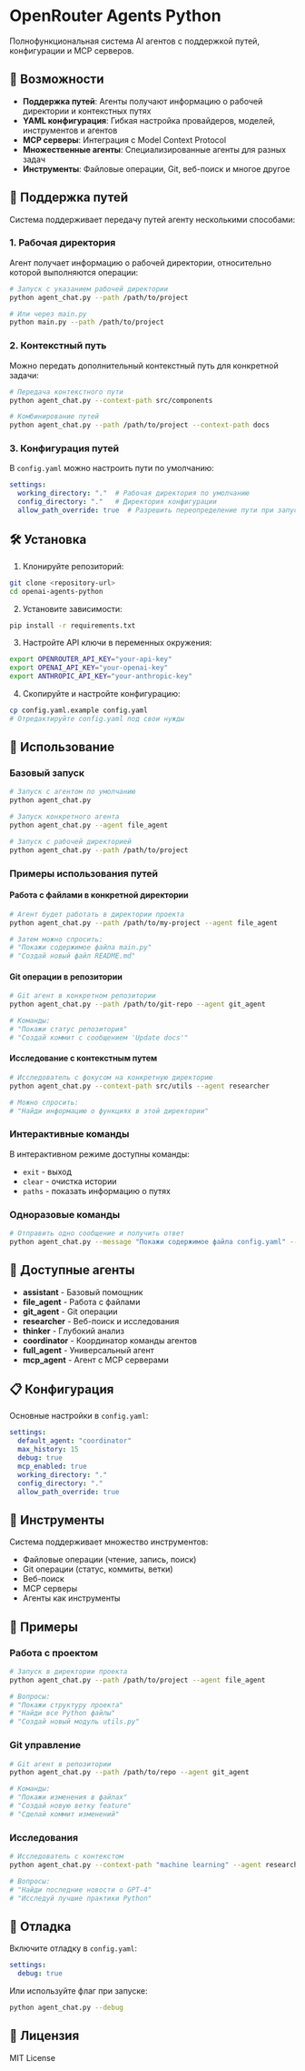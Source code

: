 # OpenRouter Agents Python

Полнофункциональная система AI агентов с поддержкой путей, конфигурации и MCP серверов.

## 🚀 Возможности

- **Поддержка путей**: Агенты получают информацию о рабочей директории и контекстных путях
- **YAML конфигурация**: Гибкая настройка провайдеров, моделей, инструментов и агентов
- **MCP серверы**: Интеграция с Model Context Protocol
- **Множественные агенты**: Специализированные агенты для разных задач
- **Инструменты**: Файловые операции, Git, веб-поиск и многое другое

## 📁 Поддержка путей

Система поддерживает передачу путей агенту несколькими способами:

### 1. Рабочая директория
Агент получает информацию о рабочей директории, относительно которой выполняются операции:

```bash
# Запуск с указанием рабочей директории
python agent_chat.py --path /path/to/project

# Или через main.py
python main.py --path /path/to/project
```

### 2. Контекстный путь
Можно передать дополнительный контекстный путь для конкретной задачи:

```bash
# Передача контекстного пути
python agent_chat.py --context-path src/components

# Комбинирование путей
python agent_chat.py --path /path/to/project --context-path docs
```

### 3. Конфигурация путей
В `config.yaml` можно настроить пути по умолчанию:

```yaml
settings:
  working_directory: "."  # Рабочая директория по умолчанию
  config_directory: "."   # Директория конфигурации
  allow_path_override: true  # Разрешить переопределение пути при запуске
```

## 🛠️ Установка

1. Клонируйте репозиторий:
```bash
git clone <repository-url>
cd openai-agents-python
```

2. Установите зависимости:
```bash
pip install -r requirements.txt
```

3. Настройте API ключи в переменных окружения:
```bash
export OPENROUTER_API_KEY="your-api-key"
export OPENAI_API_KEY="your-openai-key"
export ANTHROPIC_API_KEY="your-anthropic-key"
```

4. Скопируйте и настройте конфигурацию:
```bash
cp config.yaml.example config.yaml
# Отредактируйте config.yaml под свои нужды
```

## 🚀 Использование

### Базовый запуск
```bash
# Запуск с агентом по умолчанию
python agent_chat.py

# Запуск конкретного агента
python agent_chat.py --agent file_agent

# Запуск с рабочей директорией
python agent_chat.py --path /path/to/project
```

### Примеры использования путей

#### Работа с файлами в конкретной директории
```bash
# Агент будет работать в директории проекта
python agent_chat.py --path /path/to/my-project --agent file_agent

# Затем можно спросить:
# "Покажи содержимое файла main.py"
# "Создай новый файл README.md"
```

#### Git операции в репозитории
```bash
# Git агент в конкретном репозитории
python agent_chat.py --path /path/to/git-repo --agent git_agent

# Команды:
# "Покажи статус репозитория"
# "Создай коммит с сообщением 'Update docs'"
```

#### Исследование с контекстным путем
```bash
# Исследователь с фокусом на конкретную директорию
python agent_chat.py --context-path src/utils --agent researcher

# Можно спросить:
# "Найди информацию о функциях в этой директории"
```

### Интерактивные команды

В интерактивном режиме доступны команды:
- `exit` - выход
- `clear` - очистка истории
- `paths` - показать информацию о путях

### Одноразовые команды
```bash
# Отправить одно сообщение и получить ответ
python agent_chat.py --message "Покажи содержимое файла config.yaml" --path /path/to/project
```

## 🤖 Доступные агенты

- **assistant** - Базовый помощник
- **file_agent** - Работа с файлами
- **git_agent** - Git операции
- **researcher** - Веб-поиск и исследования
- **thinker** - Глубокий анализ
- **coordinator** - Координатор команды агентов
- **full_agent** - Универсальный агент
- **mcp_agent** - Агент с MCP серверами

## 📋 Конфигурация

Основные настройки в `config.yaml`:

```yaml
settings:
  default_agent: "coordinator"
  max_history: 15
  debug: true
  mcp_enabled: true
  working_directory: "."
  config_directory: "."
  allow_path_override: true
```

## 🔧 Инструменты

Система поддерживает множество инструментов:
- Файловые операции (чтение, запись, поиск)
- Git операции (статус, коммиты, ветки)
- Веб-поиск
- MCP серверы
- Агенты как инструменты

## 📝 Примеры

### Работа с проектом
```bash
# Запуск в директории проекта
python agent_chat.py --path /path/to/project --agent file_agent

# Вопросы:
# "Покажи структуру проекта"
# "Найди все Python файлы"
# "Создай новый модуль utils.py"
```

### Git управление
```bash
# Git агент в репозитории
python agent_chat.py --path /path/to/repo --agent git_agent

# Команды:
# "Покажи изменения в файлах"
# "Создай новую ветку feature"
# "Сделай коммит изменений"
```

### Исследования
```bash
# Исследователь с контекстом
python agent_chat.py --context-path "machine learning" --agent researcher

# Вопросы:
# "Найди последние новости о GPT-4"
# "Исследуй лучшие практики Python"
```

## 🐛 Отладка

Включите отладку в `config.yaml`:
```yaml
settings:
  debug: true
```

Или используйте флаг при запуске:
```bash
python agent_chat.py --debug
```

## 📄 Лицензия

MIT License
